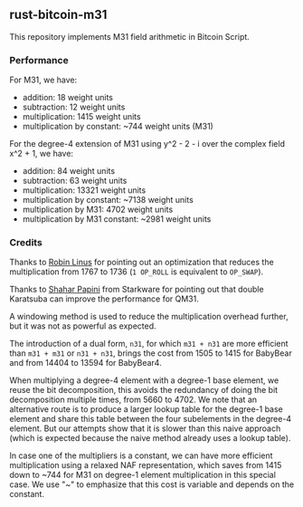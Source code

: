 ## rust-bitcoin-m31

This repository implements M31 field arithmetic in Bitcoin Script.

### Performance

For M31, we have:

- addition: 18 weight units
- subtraction: 12 weight units
- multiplication: 1415 weight units
- multiplication by constant: ~744 weight units (M31)

For the degree-4 extension of M31 using y^2 - 2 - i over the complex field x^2 + 1, we have:

- addition: 84 weight units
- subtraction: 63 weight units
- multiplication: 13321 weight units
- multiplication by constant: ~7138 weight units
- multiplication by M31: 4702 weight units
- multiplication by M31 constant: ~2981 weight units

### Credits

Thanks to [Robin Linus](https://robinlinus.com/) for pointing out an optimization that reduces the multiplication from 1767 to 1736 (`1 OP_ROLL` is 
equivalent to `OP_SWAP`). 

Thanks to [Shahar Papini](https://twitter.com/PapiniShahar) from Starkware for pointing out that double Karatsuba can improve the performance for QM31.

A windowing method is used to reduce the multiplication overhead further, but it was not as powerful as expected.

The introduction of a dual form, `n31`, for which `m31 + n31` are more efficient than `m31 + m31` or `n31 + n31`, brings 
the cost from 1505 to 1415 for BabyBear and from 14404 to 13594 for BabyBear4.

When multiplying a degree-4 element with a degree-1 base element, we reuse the bit decomposition, this avoids the redundancy 
of doing the bit decomposition multiple times, from 5660 to 4702. We note that an alternative route is to produce a 
larger lookup table for the degree-1 base element and share this table between the four subelements in the degree-4 
element. But our attempts show that it is slower than this naive approach (which is expected because the naive method 
already uses a lookup table). 

In case one of the multipliers is a constant, we can have more efficient multiplication using a relaxed NAF representation, 
which saves from 1415 down to \~744 for M31 on degree-1 element multiplication in this special case. We use "\~" to 
emphasize that this cost is variable and depends on the constant.